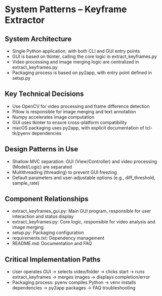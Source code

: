 # System Patterns – Keyframe Extractor

## System Architecture
- Single Python application, with both CLI and GUI entry points
- GUI is based on tkinter, calling the core logic in extract_keyframes.py
- Video processing and image merging logic are centralized in extract_keyframes.py
- Packaging process is based on py2app, with entry point defined in setup.py

## Key Technical Decisions
- Use OpenCV for video processing and frame difference detection
- Pillow is responsible for image merging and text annotation
- Numpy accelerates image computation
- GUI uses tkinter to ensure cross-platform compatibility
- macOS packaging uses py2app, with explicit documentation of tcl-tk/pyenv dependencies

## Design Patterns in Use
- Shallow MVC separation: GUI (View/Controller) and video processing (Model/Logic) are separated
- Multithreading (threading) to prevent GUI freezing
- Default parameters and user-adjustable options (e.g., diff_threshold, sample_rate)

## Component Relationships
- extract_keyframes_gui.py: Main GUI program, responsible for user interaction and status display
- extract_keyframes.py: Core logic, responsible for video analysis and image merging
- setup.py: Packaging configuration
- requirements.txt: Dependency management
- README.md: Documentation and FAQ

## Critical Implementation Paths
- User operates GUI → selects video/folder → clicks start → runs extract_keyframes → merges images → displays completion/error
- Packaging process: pyenv compiles Python → venv installs dependencies → py2app packages → FAQ troubleshooting
